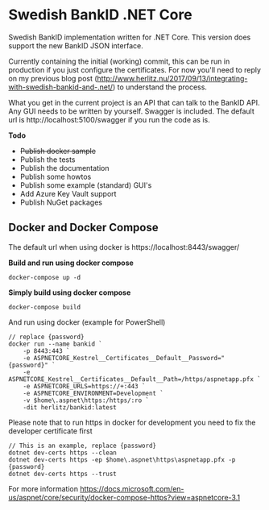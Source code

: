 # Swedish BankID .NET Core
Swedish BankID implementation written for .NET Core. This version does support the new BankID JSON interface.

Currently containing the initial (working) commit, this can be run in production if you just configure the certificates. For now you'll need to reply on my previous blog post (http://www.herlitz.nu/2017/09/13/integrating-with-swedish-bankid-and-.net/) to understand the process.

What you get in the current project is an API that can talk to the BankID API. Any GUI needs to be written by yourself. Swagger is included. The default url is http://localhost:5100/swagger if you run the code as is.

**Todo**
* ~~Publish docker sample~~
* Publish the tests
* Publish the documentation
* Publish some howtos
* Publish some example (standard) GUI's
* Add Azure Key Vault support
* Publish NuGet packages

## Docker and Docker Compose

The default url when using docker is https://localhost:8443/swagger/

**Build and run using docker compose**

`docker-compose up -d`

**Simply build using docker compose**

`docker-compose build`

And run using docker (example for PowerShell)
```
// replace {password}
docker run --name bankid `
	-p 8443:443 `
	-e ASPNETCORE_Kestrel__Certificates__Default__Password="{password}" `
	-e ASPNETCORE_Kestrel__Certificates__Default__Path=/https/aspnetapp.pfx `
	-e ASPNETCORE_URLS=https://+:443 `
	-e ASPNETCORE_ENVIRONMENT=Development `
	-v $home\.aspnet\https:/https/:ro `
	-dit herlitz/bankid:latest
```
Please note that to run https in docker for development you need to fix the developer certificate first
```
// This is an example, replace {password}
dotnet dev-certs https --clean
dotnet dev-certs https -ep $home\.aspnet\https\aspnetapp.pfx -p {password}
dotnet dev-certs https --trust
```
For more information https://docs.microsoft.com/en-us/aspnet/core/security/docker-compose-https?view=aspnetcore-3.1

